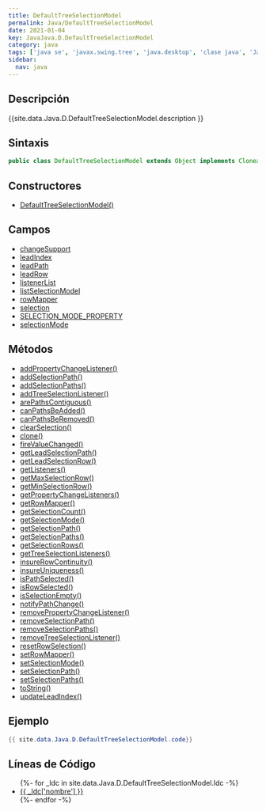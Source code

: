```yaml
---
title: DefaultTreeSelectionModel
permalink: Java/DefaultTreeSelectionModel
date: 2021-01-04
key: JavaJava.D.DefaultTreeSelectionModel
category: java
tags: ['java se', 'javax.swing.tree', 'java.desktop', 'clase java', 'Java 1.0']
sidebar: 
  nav: java
---
```


## Descripción
{{site.data.Java.D.DefaultTreeSelectionModel.description }}

## Sintaxis
~~~java
public class DefaultTreeSelectionModel extends Object implements Cloneable, Serializable, TreeSelectionModel
~~~

## Constructores
* [DefaultTreeSelectionModel()](/Java/DefaultTreeSelectionModel/DefaultTreeSelectionModel/)

## Campos
* [changeSupport](/Java/DefaultTreeSelectionModel/changeSupport)
* [leadIndex](/Java/DefaultTreeSelectionModel/leadIndex)
* [leadPath](/Java/DefaultTreeSelectionModel/leadPath)
* [leadRow](/Java/DefaultTreeSelectionModel/leadRow)
* [listenerList](/Java/DefaultTreeSelectionModel/listenerList)
* [listSelectionModel](/Java/DefaultTreeSelectionModel/listSelectionModel)
* [rowMapper](/Java/DefaultTreeSelectionModel/rowMapper)
* [selection](/Java/DefaultTreeSelectionModel/selection)
* [SELECTION_MODE_PROPERTY](/Java/DefaultTreeSelectionModel/SELECTION_MODE_PROPERTY)
* [selectionMode](/Java/DefaultTreeSelectionModel/selectionMode)

## Métodos
* [addPropertyChangeListener()](/Java/DefaultTreeSelectionModel/addPropertyChangeListener)
* [addSelectionPath()](/Java/DefaultTreeSelectionModel/addSelectionPath)
* [addSelectionPaths()](/Java/DefaultTreeSelectionModel/addSelectionPaths)
* [addTreeSelectionListener()](/Java/DefaultTreeSelectionModel/addTreeSelectionListener)
* [arePathsContiguous()](/Java/DefaultTreeSelectionModel/arePathsContiguous)
* [canPathsBeAdded()](/Java/DefaultTreeSelectionModel/canPathsBeAdded)
* [canPathsBeRemoved()](/Java/DefaultTreeSelectionModel/canPathsBeRemoved)
* [clearSelection()](/Java/DefaultTreeSelectionModel/clearSelection)
* [clone()](/Java/DefaultTreeSelectionModel/clone)
* [fireValueChanged()](/Java/DefaultTreeSelectionModel/fireValueChanged)
* [getLeadSelectionPath()](/Java/DefaultTreeSelectionModel/getLeadSelectionPath)
* [getLeadSelectionRow()](/Java/DefaultTreeSelectionModel/getLeadSelectionRow)
* [getListeners()](/Java/DefaultTreeSelectionModel/getListeners)
* [getMaxSelectionRow()](/Java/DefaultTreeSelectionModel/getMaxSelectionRow)
* [getMinSelectionRow()](/Java/DefaultTreeSelectionModel/getMinSelectionRow)
* [getPropertyChangeListeners()](/Java/DefaultTreeSelectionModel/getPropertyChangeListeners)
* [getRowMapper()](/Java/DefaultTreeSelectionModel/getRowMapper)
* [getSelectionCount()](/Java/DefaultTreeSelectionModel/getSelectionCount)
* [getSelectionMode()](/Java/DefaultTreeSelectionModel/getSelectionMode)
* [getSelectionPath()](/Java/DefaultTreeSelectionModel/getSelectionPath)
* [getSelectionPaths()](/Java/DefaultTreeSelectionModel/getSelectionPaths)
* [getSelectionRows()](/Java/DefaultTreeSelectionModel/getSelectionRows)
* [getTreeSelectionListeners()](/Java/DefaultTreeSelectionModel/getTreeSelectionListeners)
* [insureRowContinuity()](/Java/DefaultTreeSelectionModel/insureRowContinuity)
* [insureUniqueness()](/Java/DefaultTreeSelectionModel/insureUniqueness)
* [isPathSelected()](/Java/DefaultTreeSelectionModel/isPathSelected)
* [isRowSelected()](/Java/DefaultTreeSelectionModel/isRowSelected)
* [isSelectionEmpty()](/Java/DefaultTreeSelectionModel/isSelectionEmpty)
* [notifyPathChange()](/Java/DefaultTreeSelectionModel/notifyPathChange)
* [removePropertyChangeListener()](/Java/DefaultTreeSelectionModel/removePropertyChangeListener)
* [removeSelectionPath()](/Java/DefaultTreeSelectionModel/removeSelectionPath)
* [removeSelectionPaths()](/Java/DefaultTreeSelectionModel/removeSelectionPaths)
* [removeTreeSelectionListener()](/Java/DefaultTreeSelectionModel/removeTreeSelectionListener)
* [resetRowSelection()](/Java/DefaultTreeSelectionModel/resetRowSelection)
* [setRowMapper()](/Java/DefaultTreeSelectionModel/setRowMapper)
* [setSelectionMode()](/Java/DefaultTreeSelectionModel/setSelectionMode)
* [setSelectionPath()](/Java/DefaultTreeSelectionModel/setSelectionPath)
* [setSelectionPaths()](/Java/DefaultTreeSelectionModel/setSelectionPaths)
* [toString()](/Java/DefaultTreeSelectionModel/toString)
* [updateLeadIndex()](/Java/DefaultTreeSelectionModel/updateLeadIndex)

## Ejemplo
~~~java
{{ site.data.Java.D.DefaultTreeSelectionModel.code}}
~~~

## Líneas de Código
<ul>
{%- for _ldc in site.data.Java.D.DefaultTreeSelectionModel.ldc -%}
   <li>
       <a href="{{_ldc['url'] }}">{{ _ldc['nombre'] }}</a>
   </li>
{%- endfor -%}
</ul>
